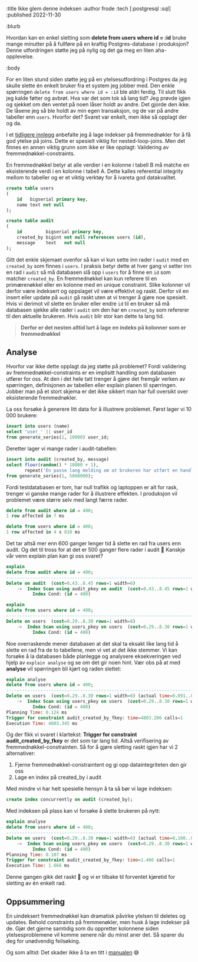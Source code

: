 :title Ikke glem denne indeksen
:author frode
:tech [:postgresql :sql]
:published 2022-11-30

:blurb

Hvordan kan en enkel sletting som **delete from users where id = :id** bruke mange minutter på å fullføre på en kraftig
Postgres-database i produksjon? Denne utfordringen støtte jeg på nylig og det ga meg en liten aha-opplevelse.

:body

For en liten stund siden støtte jeg på en ytelsesutfordring i Postgres da jeg skulle slette én enkelt bruker fra et
system jeg jobber med. Den enkle spørringen `delete from users where id = :id` ble aldri ferdig. Til slutt fikk jeg
kalde føtter og avbrøt. Hva var det som tok så lang tid? Jeg prøvde igjen og sjekket om den ventet på noen låser holdt
av andre. Det gjorde den ikke. De låsene jeg så ble holdt av min egen transaksjon, og de var på andre tabeller enn `users`.
Hvorfor det? Svaret var enkelt, men ikke så opplagt der og da.

I et [tidligere innlegg](/blogg/2020-11-grunnkurs-indeksering/) anbefalte jeg å lage indekser på fremmednøkler for å få
god ytelse på joins. Dette er spesielt viktig for nested-loop-joins. Men det finnes en annen viktig grunn som ikke er
like opplagt: Validering av fremmednøkkel-constraints.

En fremmednøkkel betyr at alle verdier i en kolonne i tabell B må matche en eksisterende verdi i en kolonne i tabell A.
Dette kalles referential integrity mellom to tabeller og er et viktig verktøy for å ivareta god datakvalitet.

```sql
create table users
(
    id   bigserial primary key,
    name text not null
);

create table audit
(
    id         bigserial primary key,
    created_by bigint not null references users (id),
    message    text   not null
);
```

Gitt det enkle skjemaet ovenfor så kan vi kun sette inn rader i `audit` med en `created_by` som finnes i `users`. I
praksis betyr dette at hver gang vi setter inn en rad i `audit` så må databasen slå opp i `users` for å finne en `id`
som matcher `created_by`. En fremmednøkkel kan kun referere til en primærenøkkel eller en kolonne med en unique
constraint. Slike kolonner vil derfor være indeksert og oppslaget vil være effektivt og raskt. Derfor vil en insert
eller update på `audit` gå raskt uten at vi trenger å gjøre noe spesielt. Hvis vi derimot vil slette en bruker eller
endre `id` til en bruker så må databasen sjekke alle rader i `audit` om den har en `created_by` som refererer til den
aktuelle brukeren. Hvis `audit` blir stor kan dette ta lang tid.

> **Derfor er det nesten alltid lurt å lage en indeks på kolonner som er fremmednøkkel**

## Analyse

Hvorfor var ikke dette opplagt da jeg støtte på problemet? Fordi validering av fremmednøkkel-constraints er en implisitt
handling som databasen utfører for oss. At den i det hele tatt trenger å gjøre det fremgår verken av spørringen,
definisjonen av tabellen eller explain planen til spørringen. Jobber man på et stort skjema er det ikke sikkert man har
full oversikt over eksisterende fremmednøkler.

La oss forsøke å generere litt data for å illustrere problemet. Først lager vi 10 000 brukere:

```sql
insert into users (name)
select 'user_' || user_id
from generate_series(1, 10000) user_id;
```

Deretter lager vi mange rader i audit-tabellen:

```sql
insert into audit (created_by, message)
select floor(random() * 10000 + 1),
       repeat('En passe lang melding om at brukeren har utført en handling som er verdt å merke seg. Pluss litt kontekst...', 10)
from generate_series(1, 5000000);
```

Fordi testdatabasen er tom, har null trafikk og laptoppen er alt for rask, trenger vi ganske mange rader for å
illustrere effekten. I produksjon vil problemet være større selv med langt færre rader.

```sql
delete from audit where id = 400;
1 row affected in 7 ms

delete from users where id = 400;
1 row affected in 4 s 810 ms
```

Det tar altså mer enn 600 ganger lenger tid å slette en rad fra users enn audit. Og det til tross for at det er 500
ganger flere rader i audit 🤨 Kanskje vår venn explain plan kan gi oss svaret?

```sql
explain
delete from audit where id = 400;
------------------------------------------------------------------------------
Delete on audit  (cost=0.43..8.45 rows=1 width=6)
    ->  Index Scan using audit_pkey on audit  (cost=0.43..8.45 rows=1 width=6)
          Index Cond: (id = 400)

explain
delete from users where id = 400;
------------------------------------------------------------------------------
Delete on users  (cost=0.29..8.30 rows=1 width=6)
    ->  Index Scan using users_pkey on users  (cost=0.29..8.30 rows=1 width=6)
          Index Cond: (id = 400)
```

Noe overraskende mener databasen at det skal ta eksakt like lang tid å slette en rad fra de to tabellene, men vi vet at
det ikke stemmer. Vi kan forsøke å la databasen både planlegge og analysere eksekveringen ved hjelp
av `explain analyse` og se om det gir noen hint. Vær obs på at med **analyse** vil spørringen bli kjørt og raden slettet: 

```sql
explain analyse
delete from users where id = 400;
------------------------------------------------------------------------------------------------------------------------
Delete on users  (cost=0.29..8.30 rows=1 width=6) (actual time=0.091..0.092 rows=0 loops=1)
    ->  Index Scan using users_pkey on users  (cost=0.29..8.30 rows=1 width=6) (actual time=0.058..0.059 rows=1 loops=1)
          Index Cond: (id = 400)
Planning Time: 0.124 ms
Trigger for constraint audit_created_by_fkey: time=4803.206 calls=1
Execution Time: 4803.345 ms
```

Og der fikk vi svaret i klartekst: **Trigger for constraint audit_created_by_fkey** er det som tar lang tid. 
Altså verifisering av fremmednøkkel-constrainten. Så for å gjøre sletting raskt igjen har vi 2 alternativer:

1. Fjerne fremmednøkkel-constraintent og gi opp dataintegriteten den gir oss
2. Lage en index på created_by i audit

Med mindre vi har helt spesielle hensyn å ta så bør vi lage indeksen:

```sql
create index concurrently on audit (created_by);
```

Med indeksen på plass kan vi forsøke å slette brukeren på nytt:

```sql
explain analyse
delete from users where id = 400;
------------------------------------------------------------------------------------------------------------------------
Delete on users  (cost=0.29..8.30 rows=1 width=6) (actual time=0.160..0.161 rows=0 loops=1)
    ->  Index Scan using users_pkey on users  (cost=0.29..8.30 rows=1 width=6) (actual time=0.134..0.136 rows=1 loops=1)
          Index Cond: (id = 400)
Planning Time: 0.107 ms
Trigger for constraint audit_created_by_fkey: time=1.466 calls=1
Execution Time: 1.666 ms
```

Denne gangen gikk det raskt 🎉 og vi er tilbake til forventet kjøretid for sletting av én enkelt rad.

## Oppsummering

En uindeksert fremmednøkkel kan dramatisk påvirke ytelsen til deletes og updates. Behold constraints på fremmenøkler,
men husk å lage indekser på de. Gjør det gjerne samtidig som du oppretter kolonnene siden ytelsesproblemene vil komme
senere når du minst aner det. Så sparer du deg for unødvendig feilsøking.

Og som alltid: Det skader ikke å ta en titt i [manualen](https://www.postgresql.org/docs/current/ddl-constraints.html#DDL-CONSTRAINTS-FK) 😅
